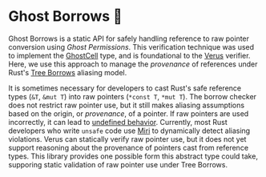 # Ghost Borrows 👻

Ghost Borrows is a static API for safely handling reference to raw pointer conversion using *Ghost Permissions*. This verification technique was used to implement the [GhostCell](https://plv.mpi-sws.org/rustbelt/ghostcell/) type, and is foundational to the [Verus](https://github.com/verus-lang/verus) verifier. Here, we use this approach
to manage the *provenance* of references under Rust's [Tree Borrows](https://github.com/Vanille-N/tree-borrows/blob/master/full/main.pdf) aliasing model.

It is sometimes necessary for developers to cast Rust's safe reference types (`&T`, `&mut T`) into raw pointers (`*const T`, `*mut T`). The borrow checker does not restrict raw pointer use, but it still makes aliasing assumptions based on the origin, or *provenance*, of a pointer. If raw pointers are used incorrectly, it can lead to [undefined behavior](https://doc.rust-lang.org/reference/behavior-considered-undefined.html). Currently, most Rust developers who write `unsafe` code use [Miri](https://github.com/rust-lang/miri) to dynamically detect aliasing violations. Verus can statically verify raw pointer use, but it does not yet support reasoning about the provenance of pointers cast from reference types. This library provides one possible form this abstract type could take, supporing static validation of raw pointer use under Tree Borrows.